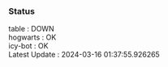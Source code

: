 ### Status


table : DOWN  
hogwarts : OK  
icy-bot : OK  
Latest Update : 2024-03-16 01:37:55.926265
